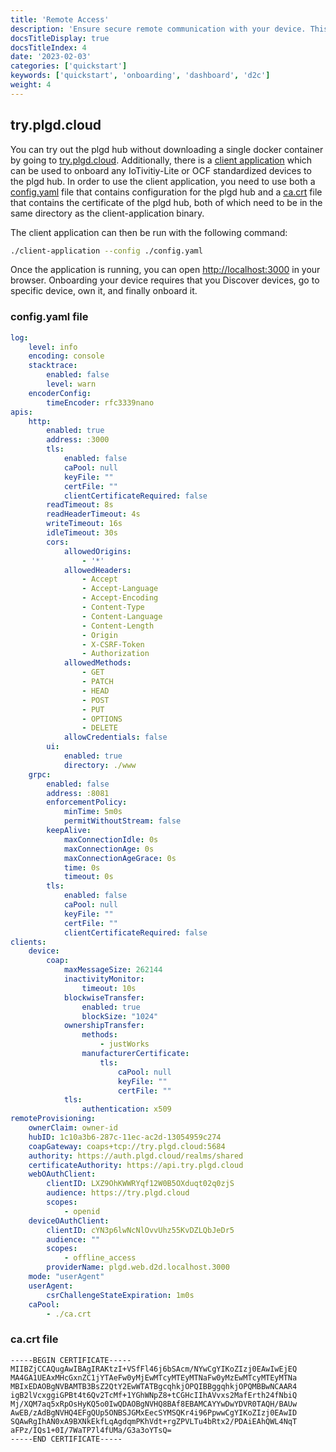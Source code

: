 ```yaml
---
title: 'Remote Access'
description: 'Ensure secure remote communication with your device. This guide walks you through the onboarding process to the plgd hub.'
docsTitleDisplay: true
docsTitleIndex: 4
date: '2023-02-03'
categories: ['quickstart']
keywords: ['quickstart', 'onboarding', 'dashboard', 'd2c']
weight: 4
---
```


## try.plgd.cloud

You can try out the plgd hub without downloading a single docker container by going to [try.plgd.cloud](https://try.plgd.cloud). Additionally, there is a [client application](https://github.com/plgd-dev/client-application/releases) which can be used to onboard any IoTivitiy-Lite or OCF standardized devices to the plgd hub. In order to use the client application, you need to use both a [config.yaml](#configyaml-file) file that contains configuration for the plgd hub and a [ca.crt](#cacrt-file) file that contains the certificate of the plgd hub, both of which need to be in the same directory as the client-application binary.

The client application can then be run with the following command:

```bash
./client-application --config ./config.yaml
```

Once the application is running, you can open [http://localhost:3000](http://localhost:3000) in your browser. Onboarding your device requires that you Discover devices, go to specific device, own it, and finally onboard it.

### config.yaml file

```yml
log:
    level: info
    encoding: console
    stacktrace:
        enabled: false
        level: warn
    encoderConfig:
        timeEncoder: rfc3339nano
apis:
    http:
        enabled: true
        address: :3000
        tls:
            enabled: false
            caPool: null
            keyFile: ""
            certFile: ""
            clientCertificateRequired: false
        readTimeout: 8s
        readHeaderTimeout: 4s
        writeTimeout: 16s
        idleTimeout: 30s
        cors:
            allowedOrigins:
                - '*'
            allowedHeaders:
                - Accept
                - Accept-Language
                - Accept-Encoding
                - Content-Type
                - Content-Language
                - Content-Length
                - Origin
                - X-CSRF-Token
                - Authorization
            allowedMethods:
                - GET
                - PATCH
                - HEAD
                - POST
                - PUT
                - OPTIONS
                - DELETE
            allowCredentials: false
        ui:
            enabled: true
            directory: ./www
    grpc:
        enabled: false
        address: :8081
        enforcementPolicy:
            minTime: 5m0s
            permitWithoutStream: false
        keepAlive:
            maxConnectionIdle: 0s
            maxConnectionAge: 0s
            maxConnectionAgeGrace: 0s
            time: 0s
            timeout: 0s
        tls:
            enabled: false
            caPool: null
            keyFile: ""
            certFile: ""
            clientCertificateRequired: false
clients:
    device:
        coap:
            maxMessageSize: 262144
            inactivityMonitor:
                timeout: 10s
            blockwiseTransfer:
                enabled: true
                blockSize: "1024"
            ownershipTransfer:
                methods:
                    - justWorks
                manufacturerCertificate:
                    tls:
                        caPool: null
                        keyFile: ""
                        certFile: ""
            tls:
                authentication: x509
remoteProvisioning:
    ownerClaim: owner-id
    hubID: 1c10a3b6-287c-11ec-ac2d-13054959c274
    coapGateway: coaps+tcp://try.plgd.cloud:5684
    authority: https://auth.plgd.cloud/realms/shared
    certificateAuthority: https://api.try.plgd.cloud
    webOAuthClient:
        clientID: LXZ9OhKWWRYqf12W0B5OXduqt02q0zjS
        audience: https://try.plgd.cloud
        scopes:
            - openid
    deviceOAuthClient:
        clientID: cYN3p6lwNcNlOvvUhz55KvDZLQbJeDr5
        audience: ""
        scopes:
            - offline_access
        providerName: plgd.web.d2d.localhost.3000
    mode: "userAgent"
    userAgent:
        csrChallengeStateExpiration: 1m0s
    caPool:
        - ./ca.crt
```

### ca.crt file

```file
-----BEGIN CERTIFICATE-----
MIIBZjCCAQugAwIBAgIRAKtzI+VSfFl46j6bSAcm/NYwCgYIKoZIzj0EAwIwEjEQ
MA4GA1UEAxMHcGxnZC1jYTAeFw0yMjEwMTcyMTEyMTNaFw0yMzEwMTcyMTEyMTNa
MBIxEDAOBgNVBAMTB3BsZ2QtY2EwWTATBgcqhkjOPQIBBggqhkjOPQMBBwNCAAR4
igB2lVcxggiGPBt4t6Qv2TcMf+1YGhWNpZ8+tCGHcIIhAVvxs2MafErth24fNbiQ
Mj/XQM7aq5xRpOsHyKQ5o0IwQDAOBgNVHQ8BAf8EBAMCAYYwDwYDVR0TAQH/BAUw
AwEB/zAdBgNVHQ4EFgQUp5ONBSJGMxEecSYMSQKr4i96PpwwCgYIKoZIzj0EAwID
SQAwRgIhAN0xA9BXNkEkfLqAgdqmPKhVdt+rgZPVLTu4bRtx2/PDAiEAhQWL4NqT
aFPz/IQs1+0I/7WaTP7l4fUMa/G3a3oYTsQ=
-----END CERTIFICATE-----
```
